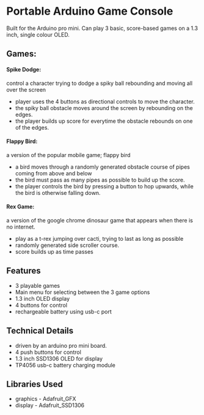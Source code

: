 # Portable Arduino Game Console

Built for the Arduino pro mini. Can play 3 basic, score-based games on a 1.3 inch, single colour OLED.

## Games:

#### Spike Dodge: 
control a character trying to dodge a spiky ball rebounding and moving all over the screen
- player uses the 4 buttons as directional controls to move the character.
- the spiky ball obstacle moves around the screen by rebounding on the edges.
- the player builds up score for everytime the obstacle rebounds on one of the edges.

#### Flappy Bird: 
a version of the popular mobile game; flappy bird
- a bird moves through a randomly generated obstacle course of pipes coming from above and below
- the bird must pass as many pipes as possible to build up the score.
- the player controls the bird by pressing a button to hop upwards, while the bird is otherwise falling down. 

#### Rex Game: 
a version of the google chrome dinosaur game that appears when there is no internet.
- play as a t-rex jumping over cacti, trying to last as long as possible
- randomly generated side scroller course.
- score builds up as time passes
## Features

- 3 playable games
- Main menu for selecting between the 3 game options
- 1.3 inch OLED display
- 4 buttons for control
- rechargeable battery using usb-c port


## Technical Details
- driven by an arduino pro mini board.
- 4 push buttons for control
- 1.3 inch SSD1306 OLED for display
- TP4056 usb-c battery charging module
## Libraries Used
- graphics - Adafruit_GFX
- display - Adafruit_SSD1306
